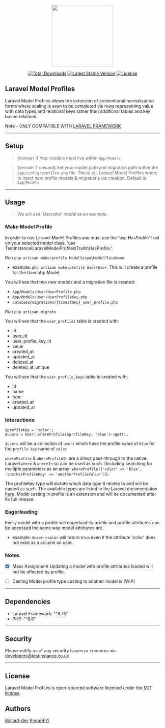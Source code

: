 <p align="center"><a href="https://testinstance.co.uk" target="_blank"><img src="https://raw.githubusercontent.com/Test-Instance/Laravel-Model-Profiles/master/.github/images/testinstancebanner.png" width="200"></a></p>

<p align="center">
<a href="https://packagist.org/packages/testinstance/laravel-model-profiles"><img src="https://poser.pugx.org/testinstance/laravel-model-profiles/d/total.svg" alt="Total Downloads"></a>
<a href="https://packagist.org/packages/testinstance/laravel-model-profiles"><img src="https://poser.pugx.org/testinstance/laravel-model-profiles/v/stable.svg" alt="Latest Stable Version"></a>
<a href="https://packagist.org/packages/testinstance/laravel-model-profiles"><img src="https://poser.pugx.org/testinstance/laravel-model-profiles/license.svg" alt="License"></a>
</p>

## Laravel Model Profiles

<p>
Laravel Model Profiles allows the extension of conventional normalization forms where scaling is seen to be completed via rows representing value with data types and relational keys rather than additional tables and key based relations.

Note - ONLY COMPATIBLE WITH <a href="https://packagist.org/packages/laravel/framework">LARAVEL FRAMEWORK</a>
</p>

<hr/>

## Setup

> (version 1) 
Your models must live within `App/Models`

> (version 2 onward) 
Set your model path and migration path within the `app/config/profiles.php` file. These tell Laravel Model Profiles where to inject new profile models & migrations via creation.
Default is `App/Models`

<hr/>

## Usage

> We will use 'User.php' model as an example.

### Make Model Profile

In order to use Laravel Model Profiles you must use the 'use HasProfile' trait on your selected model class. 'use TestInstance\LaravelModelProfiles\Traits\HasProfile;'.

Run `php artisan make:profile ModelScope\ModelClassName`
- example: `php artisan make:profile User\User`. This will create a profile for the User.php Model.

You will see that two new models and a migration file is created:
- `App/Models/User/UserProfile.php`
- `App/Models/User/UserProfileKey.php`
- `database/migrations/{timestamp}_user_profile.php`

Run `php artisan migrate`

You will see that the `user_profiles` table is created with:
- id
- user_id
- user_profile_key_id
- value
- created_at
- updated_at
- deleted_at
- deleted_at_unique

You will see that the `user_profile_keys` table is created with:
- id
- name
- type
- created_at
- updated_at

### Interactions

````
$profileKey = 'color';
$users = User::whereProfile($profileKey, 'blue')->get();
```` 

`$users` will be a collection of `users` which have the profile value of `blue` for the `profile_key` name of `color`

`whereProfile` & `whereProfileIn` are a direct pass-through to the native Laravel `where` & `whereIn` so can be used as such. (Including searching for multiple parameters as an array: `whereProfile(['color' => 'blue', 'anotherProfileKey' => 'anotherProfileValue'])`).

The profileKey type will dictate which data type it relates to and will be casted as such. The available types are listed in the Laravel documentation <a href="https://laravel.com/docs/8.x/eloquent-mutators#attribute-casting">here</a>. Model casting in profile is an extension and will be documented after its full release. 

### Eagerloading

Every model with a profile will eagerload its profile and profile attributes can be accessed the same way model attributes are.
- example: `$user->color` will return `blue` even if the attribute 'color' does not exist as a column on user.

### Notes

- [x] Mass Assignment
Updating a model with profile attributes loaded will not be affected by profile.

- [ ] Casting
Model profile type casting to another model is [WIP]

<hr/>

## Dependencies

- Laravel Framework: "^8.75"
- PHP:               "^8.0"

<hr/>

## Security

Please notify us of any security issues or concerns via [developers@testinstance.co.uk](mailto:developers@testinstance.co.uk)

<hr/>

## License

Laravel Model Profiles is open-sourced software licensed under the [MIT license](https://opensource.org/licenses/MIT).

## Authors

<a href="https://github.com/Ballard-dev">Ballard-dev</a>
<a href="https://github.com/KieranFYi">KieranFYI</a>
